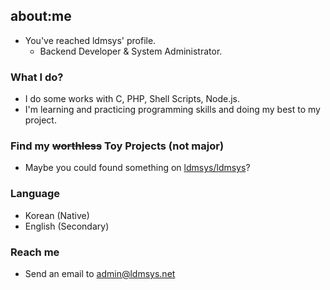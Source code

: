 ## about:me
* You've reached ldmsys' profile.
  * Backend Developer & System Administrator.

### What I do?
* I do some works with C, PHP, Shell Scripts, Node.js.
* I'm learning and practicing programming skills and doing my best to my project.

### Find my ~~worthless~~ Toy Projects (not major)
* Maybe you could found something on [ldmsys/ldmsys](https://github.com/ldmsys/ldmsys)?

### Language
* Korean (Native)
* English (Secondary)

### Reach me
* Send an email to [admin@ldmsys.net](mailto:admin@ldmsys.net)

<!--
**ldmsys/ldmsys** is a ✨ _special_ ✨ repository because its `README.md` (this file) appears on your GitHub profile.

Here are some ideas to get you started:

- 🔭 I’m currently working on ...
- 🌱 I’m currently learning ...
- 👯 I’m looking to collaborate on ...
- 🤔 I’m looking for help with ...
- 💬 Ask me about ...
- 📫 How to reach me: ...
- 😄 Pronouns: ...
- ⚡ Fun fact: ...
-->
